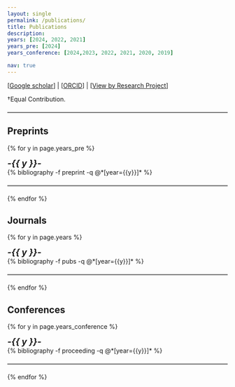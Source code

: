 ```yaml
---
layout: single
permalink: /publications/
title: Publications
description: 
years: [2024, 2022, 2021]
years_pre: [2024]
years_conference: [2024,2023, 2022, 2021, 2020, 2019]

nav: true
---
```



[[Google scholar](https://scholar.google.ca/citations?user=Jlnqt6MAAAAJ&hl=en)] | [[ORCID](https://orcid.org/0000-0003-4162-0073)] | [[View by Research Project](http://chenhbo.github.io/research/)]

&dagger;Equal Contribution.

<hr style="border-top: 2px solid #ccc; margin: 20px 0;">


## Preprints

<div class="publications">

{% for y in page.years_pre %}
  <div style="font-size: 20px; font-style: italic;font-weight: bold;">-{{ y }}-</div>
  {% bibliography -f preprint -q @*[year={{y}}]* %}
  <hr style="border-top: 2px solid #ccc; margin: 20px 0;">

{% endfor %}

</div>



## Journals


<div class="publications">

{% for y in page.years %}
  <!-- <div style="font-size: 20px; font-style: italic;font-weight: bold;"><u>{{ y }}</u></div> -->
  <div style="font-size: 20px; font-style: italic;font-weight: bold;">-{{ y }}-</div>
  {% bibliography -f pubs -q @*[year={{y}}]* %}
  <hr style="border-top: 2px solid #ccc; margin: 20px 0;">

{% endfor %}

</div>


## Conferences



<div class="publications">


{% for y in page.years_conference %}
  <div style="font-size: 20px; font-style: italic;font-weight: bold;">-{{ y }}-</div>
  {% bibliography -f proceeding -q @*[year={{y}}]* %}
  <hr style="border-top: 2px solid #ccc; margin: 20px 0;">

{% endfor %}

</div>


